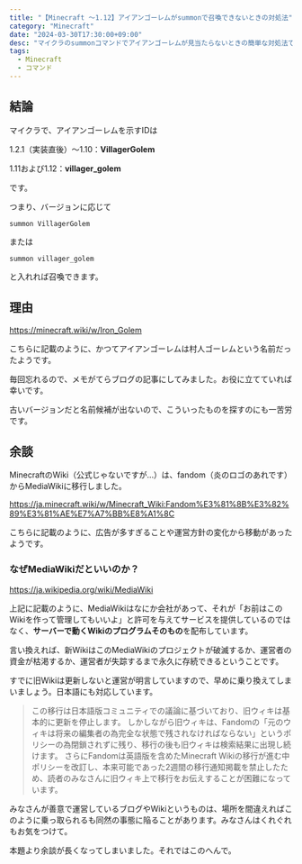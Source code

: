 ```yaml
---
title: "【Minecraft ～1.12】アイアンゴーレムがsummonで召喚できないときの対処法"
category: "Minecraft"
date: "2024-03-30T17:30:00+09:00"
desc: "マイクラのsummonコマンドでアイアンゴーレムが見当たらないときの簡単な対処法です。"
tags: 
  - Minecraft
  - コマンド
---
```


## 結論

マイクラで、アイアンゴーレムを示すIDは

1.2.1（実装直後）～1.10：**VillagerGolem**

1.11および1.12：**villager_golem**

です。

つまり、バージョンに応じて

```
summon VillagerGolem
```

または

```
summon villager_golem
```

と入れれば召喚できます。

## 理由

https://minecraft.wiki/w/Iron_Golem

こちらに記載のように、かつてアイアンゴーレムは村人ゴーレムという名前だったようです。

毎回忘れるので、メモがてらブログの記事にしてみました。お役に立てていれば幸いです。

古いバージョンだと名前候補が出ないので、こういったものを探すのにも一苦労です。

## 余談

MinecraftのWiki（公式じゃないですが…）は、fandom（炎のロゴのあれです）からMediaWikiに移行しました。

https://ja.minecraft.wiki/w/Minecraft_Wiki:Fandom%E3%81%8B%E3%82%89%E3%81%AE%E7%A7%BB%E8%A1%8C

こちらに記載のように、広告が多すぎることや運営方針の変化から移動があったようです。

### なぜMediaWikiだといいのか？

https://ja.wikipedia.org/wiki/MediaWiki

上記に記載のように、MediaWikiはなにか会社があって、それが「お前はこのWikiを作って管理してもいいよ」と許可を与えてサービスを提供しているのではなく、**サーバーで動くWikiのプログラムそのもの**を配布しています。

言い換えれば、新WikiはこのMediaWikiのプロジェクトが破滅するか、運営者の資金が枯渇するか、運営者が失踪するまで永久に存続できるということです。

すでに旧Wikiは更新しないと運営が明言していますので、早めに乗り換えてしまいましょう。日本語にも対応しています。

> この移行は日本語版コミュニティでの議論に基づいており、旧ウィキは基本的に更新を停止します。
> しかしながら旧ウィキは、Fandomの「元のウィキは将来の編集者の為完全な状態で残されなければならない」というポリシーの為閉鎖されずに残り、移行の後も旧ウィキは検索結果に出現し続けます。
> さらにFandomは英語版を含めたMinecraft Wikiの移行が進む中ポリシーを改訂し、本来可能であった2週間の移行通知掲載を禁止したため、読者のみなさんに旧ウィキ上で移行をお伝えすることが困難になっています。

みなさんが善意で運営しているブログやWikiというものは、場所を間違えればこのように乗っ取られるも同然の事態に陥ることがあります。みなさんはくれぐれもお気をつけて。

本題より余談が長くなってしまいました。それではこのへんで。
